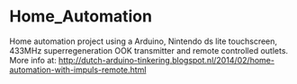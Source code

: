 Home_Automation
===============

Home automation project using a Arduino, Nintendo ds lite touchscreen, 433MHz superregeneration OOK transmitter and remote controlled outlets. More info at: http://dutch-arduino-tinkering.blogspot.nl/2014/02/home-automation-with-impuls-remote.html
